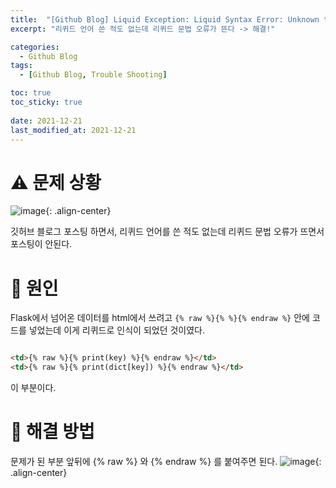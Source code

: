 ```yaml
---
title:  "[Github Blog] Liquid Exception: Liquid Syntax Error: Unknown tag 해결"
excerpt: "리퀴드 언어 쓴 적도 없는데 리퀴드 문법 오류가 뜬다 -> 해결!"

categories:
  - Github Blog
tags:
  - [Github Blog, Trouble Shooting]

toc: true
toc_sticky: true
 
date: 2021-12-21
last_modified_at: 2021-12-21
---
```


# ⚠️ 문제 상황

![image](https://user-images.githubusercontent.com/67352902/146870361-31be4c2d-298d-485d-8486-e7fc573f5de4.png){: .align-center}

깃허브 블로그 포스팅 하면서, 리퀴드 언어를 쓴 적도 없는데 리퀴드 문법 오류가 뜨면서 포스팅이 안된다.

# 📌 원인

Flask에서 넘어온 데이터를 html에서 쓰려고 `{% raw %}{% %}{% endraw %}` 안에 코드를 넣었는데 이게 리퀴드로 인식이 되었던 것이였다.

```html

<td>{% raw %}{% print(key) %}{% endraw %}</td>
<td>{% raw %}{% print(dict[key]) %}{% endraw %}</td>
```
이 부분이다.

# 🔮 해결 방법

문제가 된 부분 앞뒤에 {&#37; raw &#37;} 와 {&#37; endraw &#37;} 를 붙여주면 된다.
![image](https://user-images.githubusercontent.com/67352902/146872155-f4a0ee72-7176-4cf2-b938-4427f8865693.png){: .align-center}
